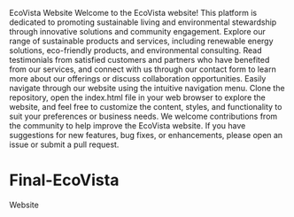 EcoVista Website
Welcome to the EcoVista website! This platform is dedicated to promoting sustainable living and environmental stewardship through innovative solutions and community engagement. Explore our range of sustainable products and services, including renewable energy solutions, eco-friendly products, and environmental consulting. Read testimonials from satisfied customers and partners who have benefited from our services, and connect with us through our contact form to learn more about our offerings or discuss collaboration opportunities. Easily navigate through our website using the intuitive navigation menu. Clone the repository, open the index.html file in your web browser to explore the website, and feel free to customize the content, styles, and functionality to suit your preferences or business needs. We welcome contributions from the community to help improve the EcoVista website. If you have suggestions for new features, bug fixes, or enhancements, please open an issue or submit a pull request.
# Final-EcoVista
 Website
